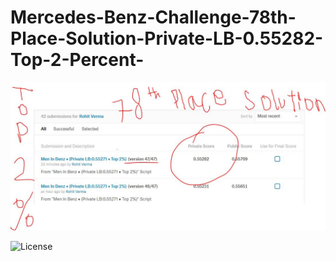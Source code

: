 # Mercedes-Benz-Challenge-78th-Place-Solution-Private-LB-0.55282-Top-2-Percent-

![Score](score.JPG)

![License](LICENSE)
